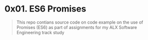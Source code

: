 # 0x01. ES6 Promises
> This repo contians source code on code example on the use of Promises (ES6) as part of assignments for my ALX Software Engineering track study
